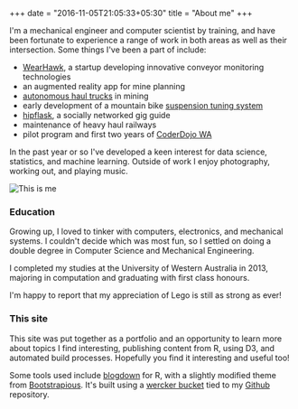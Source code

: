 +++
date = "2016-11-05T21:05:33+05:30"
title = "About me"
+++

I'm a mechanical engineer and computer scientist by training, and have been fortunate to experience a range of work in both areas as well as their intersection. Some things I've been a part of include:

- [WearHawk](http://wearhawk.com), a startup developing innovative conveyor monitoring technologies
- an augmented reality app for mine planning
- [autonomous haul trucks](https://thewest.com.au/news/wa/nobody-at-the-wheel-at-bhps-jimblebar-iron-ore-mine-site-ng-b88529442z) in mining
- early development of a mountain bike [suspension tuning system](https://www.quarq.com/)
- [hipflask](http://hello.hipflaskapp.com/), a socially networked gig guide
- maintenance of heavy haul railways
- pilot program and first two years of [CoderDojo WA](http://coderdojowa.org.au/)

In the past year or so I've developed a keen interest for data science, statistics, and machine learning. Outside of work I enjoy photography, working out, and playing music.

![This is me](/img/me.jpg)

### Education

Growing up, I loved to tinker with computers, electronics, and mechanical systems. I couldn't decide which was most fun, so I settled on doing a double degree in Computer Science and Mechanical Engineering.

I completed my studies at the University of Western Australia in 2013, majoring in computation and graduating with first class honours.

I'm happy to report that my appreciation of Lego is still as strong as ever!

### This site

This site was put together as a portfolio and an opportunity to learn more about topics I find interesting, publishing content from R, using D3, and automated build processes. Hopefully you find it interesting and useful too!

Some tools used include [blogdown](https://github.com/rstudio/blogdown) for R, with a slightly modified theme from [Bootstrapious](https://github.com/kishaningithub/hugo-creative-portfolio-theme).
It's built using a [wercker bucket](https://app.wercker.com/cwebby/cwebby/runs) tied to my [Github](https://github.com/callumwebb/cwebby) repository.
